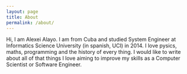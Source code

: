 ```yaml
---
layout: page
title: About
permalink: /about/
---
```


Hi, I am Alexei Alayo. I am from Cuba and studied System Engineer at Informatics Science University (in spanish, UCI) in 2014. I love pysics, maths, programming and the history of every thing. I would like to write about all of that things I love aiming to improve my skills as a Computer Scientist or Software Engineer. 